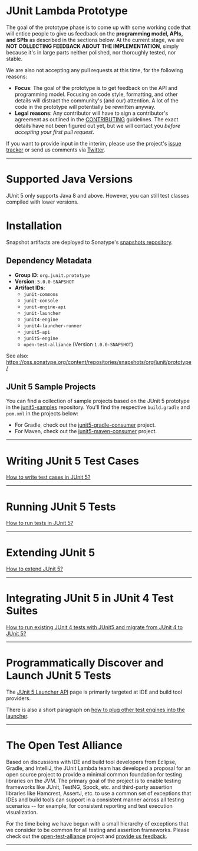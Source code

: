# JUnit Lambda Prototype

The goal of the prototype phase is to come up with some working code that will entice people to give us feedback on the **programming model, APIs, and SPIs** as described in the sections below. At the current stage, we are **NOT COLLECTING FEEDBACK ABOUT THE IMPLEMENTATION**, simply because it's in large parts neither polished, nor thoroughly tested, nor stable.

We are also not accepting any pull requests at this time, for the following reasons:

- **Focus**: The goal of the prototype is to get feedback on the API and programming model. Focusing on code style, formatting, and other details will distract the community's (and our) attention. A lot of the code in the prototype will potentially be rewritten anyway.
- **Legal reasons**: Any contributor will have to sign a contributor's agreement as outlined in the [CONTRIBUTING] guidelines. The exact details have not been figured out yet, but we will contact you *before accepting your first pull request*.

If you want to provide input in the interim, please use the project's [issue tracker] or send us comments via [Twitter].

----
# Supported Java Versions

JUnit 5 only supports Java 8 and above. However, you can still test classes compiled with lower versions.

# Installation

Snapshot artifacts are deployed to Sonatype's [snapshots repository].

## Dependency Metadata

- **Group ID**: `org.junit.prototype`
- **Version**: `5.0.0-SNAPSHOT`
- **Artifact IDs**:
  - `junit-commons`
  - `junit-console`
  - `junit-engine-api`
  - `junit-launcher`
  - `junit4-engine`
  - `junit4-launcher-runner`
  - `junit5-api`
  - `junit5-engine`
  - `open-test-alliance` (Version `1.0.0-SNAPSHOT`)

See also: <https://oss.sonatype.org/content/repositories/snapshots/org/junit/prototype/>

## JUnit 5 Sample Projects

You can find a collection of sample projects based on the JUnit 5 prototype in the [junit5-samples] repository. You'll find the respective `build.gradle`
and `pom.xml` in the projects below:

- For Gradle, check out the [junit5-gradle-consumer] project.
- For Maven, check out the [junit5-maven-consumer] project.

----

# Writing JUnit 5 Test Cases

[How to write test cases in JUnit 5?](Prototype-Writing-Test-Cases)

----

# Running JUnit 5 Tests

[How to run tests in JUnit 5?](Prototype-Running-Tests)

----

# Extending JUnit 5

[How to extend JUnit 5?](Prototype-Test-Extensions)

----

# Integrating JUnit 5 in JUnit 4 Test Suites

[How to run existing JUnit 4 tests with JUnit5 and migrate from JUnit 4 to JUnit 5?](Prototype-JUnit4-Run-And-Migrate)

----

# Programmatically Discover and Launch JUnit 5 Tests

The [JUnit 5 Launcher API](Prototype-Launcher-API) page is primarily targeted at IDE and build tool providers.

There is also a short paragraph on [how to plug other test engines into the launcher](Prototype-Launcher-API#plugging-in-your-own-test-engine).

----

# The Open Test Alliance

Based on discussions with IDE and build tool developers from Eclipse, Gradle, and IntelliJ, the JUnit Lambda team has developed a proposal for an open source project to provide a minimal common foundation for testing libraries on the JVM. The primary goal of the project is to enable testing frameworks like JUnit, TestNG, Spock, etc. and third-party assertion libraries like Hamcrest, AssertJ, etc. to use a common set of exceptions that IDEs and build tools can support in a consistent manner across all testing scenarios -- for example, for consistent reporting and test execution visualization.

For the time being we have begun with a small hierarchy of exceptions that we consider to be common for all testing and assertion frameworks. Please check out the [open-test-alliance](https://github.com/junit-team/junit-lambda/tree/master/open-test-alliance) project and [provide us feedback](https://github.com/junit-team/junit-lambda/issues/12).

----

[CONTRIBUTING]: https://github.com/junit-team/junit-lambda/blob/master/CONTRIBUTING.md
[issue tracker]: https://github.com/junit-team/junit-lambda/issues
[junit5-gradle-consumer]: https://github.com/junit-team/junit5-samples/tree/master/junit5-gradle-consumer
[junit5-maven-consumer]: https://github.com/junit-team/junit5-samples/tree/master/junit5-maven-consumer
[junit5-samples]: https://github.com/junit-team/junit5-samples
[snapshots repository]: https://oss.sonatype.org/content/repositories/snapshots/
[Twitter]: https://twitter.com/junitlambda

